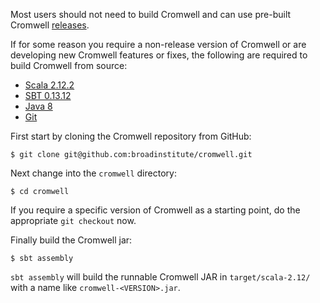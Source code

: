 
Most users should not need to build Cromwell and can use pre-built Cromwell [releases](Getting).

If for some reason you require a non-release version of Cromwell or are developing new Cromwell
features or fixes, the following are required to build Cromwell from source:

* [Scala 2.12.2](http://www.scala-lang.org/news/2.12.1#scala-212-notes)
* [SBT 0.13.12](https://github.com/sbt/sbt/releases/tag/v0.13.12)
* [Java 8](http://www.oracle.com/technetwork/java/javase/overview/java8-2100321.html)
* [Git](https://git-scm.com/)

First start by cloning the Cromwell repository from GitHub:

```text
$ git clone git@github.com:broadinstitute/cromwell.git
```

Next change into the `cromwell` directory:

```text
$ cd cromwell
```

If you require a specific version of Cromwell as a starting point, do the appropriate `git checkout` now. 

Finally build the Cromwell jar:

```text
$ sbt assembly
```

`sbt assembly` will build the runnable Cromwell JAR in `target/scala-2.12/` with a name like `cromwell-<VERSION>.jar`.
